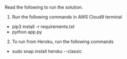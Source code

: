 Read the following to run the solution.

1. Run the following commands in AWS Cloud9 terminal
- pip3 install -r requirements.txt
- python app.py

2. To run from Heroku, run the following commands
- sudo snap install heroku --classic 
